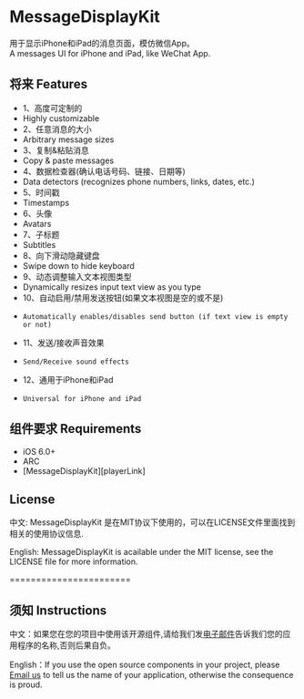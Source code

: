 MessageDisplayKit
=================

用于显示iPhone和iPad的消息页面，模仿微信App。                        
A messages UI for iPhone and iPad, like WeChat App.                        


## 将来                                            Features 

* 1、高度可定制的                                     
*    Highly customizable
* 2、任意消息的大小                                   
*    Arbitrary message sizes
* 3、复制&粘贴消息
*    Copy & paste messages
* 4、数据检查器(确认电话号码、链接、日期等)           
*    Data detectors (recognizes phone numbers, links, dates, etc.)
* 5、时间戳                                           
*    Timestamps
* 6、头像                                             
*    Avatars
* 7、子标题                                           
*    Subtitles
* 8、向下滑动隐藏键盘                                 
*    Swipe down to hide keyboard
* 9、动态调整输入文本视图类型                         
*    Dynamically resizes input text view as you type
* 10、自动启用/禁用发送按钮(如果文本视图是空的或不是)  
*     Automatically enables/disables send button (if text view is empty or not)
* 11、发送/接收声音效果                                
*     Send/Receive sound effects
* 12、通用于iPhone和iPad                               
*     Universal for iPhone and iPad



## 组件要求                                        Requirements

* iOS 6.0+ 
* ARC
* [MessageDisplayKit][playerLink]


## License

中文: MessageDisplayKit 是在MIT协议下使用的，可以在LICENSE文件里面找到相关的使用协议信息.     

English: MessageDisplayKit is acailable under the MIT license, see the LICENSE file for more information.     

=======================
## 须知       Instructions
中文：如果您在您的项目中使用该开源组件,请给我们发[电子邮件](mailto:xhzengAIB@gmail.com?subject=From%20GitHub%20MessageDisplayKit)告诉我们您的应用程序的名称,否则后果自负。              
                           
English：If you use the open source components in your project, please [Email us](mailto:xhzengAIB@gmail.com?subject=From%20GitHub%20MessageDisplayKit) to tell us the name of your application, otherwise the consequence is proud.

